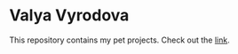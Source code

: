 # Valya Vyrodova

This repository contains my pet projects. Check out the [link](https://valyavyrodova.github.io/).